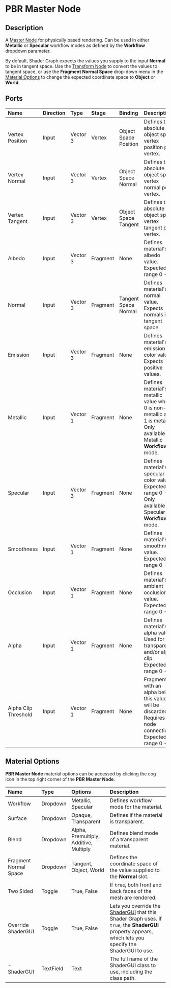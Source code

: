 # PBR Master Node

## Description

A [Master Node](Master-Node.md) for physically based rendering. Can be used in either **Metallic** or **Specular** workflow modes as defined by the **Workflow** dropdown parameter.

By default, Shader Graph expects the values you supply to the input **Normal** to be in tangent space. Use the [Transform Node](Transform-Node.md) to convert the values to tangent space, or use the **Fragment Normal Space** drop-down menu in the [Material Options](#material-options) to change the expected coordinate space to **Object** or **World**. 

## Ports

| Name        | Direction           | Type  | Stage | Binding | Description |
|:------------ |:-------------|:----|:-----|:---|:---|
| Vertex Position | Input | Vector 3 | Vertex | Object Space Position | Defines the absolute object space vertex position per vertex. |
| Vertex Normal | Input | Vector 3 | Vertex | Object Space Normal | Defines the absolute object space vertex normal per vertex. |
| Vertex Tangent | Input | Vector 3 | Vertex | Object Space Tangent | Defines the absolute object space vertex tangent per vertex. |
| Albedo      | Input | Vector 3 | Fragment | None | Defines material's albedo value. Expected range 0 - 1. |
| Normal      | Input | Vector 3 | Fragment | Tangent Space Normal | Defines material's normal value. Expects normals in tangent space.  |
| Emission      | Input | Vector 3 | Fragment | None | Defines material's emission color value. Expects positive values.  |
| Metallic      | Input | Vector 1 | Fragment | None | Defines material's metallic value where 0 is non-metallic and 1 is metallic. Only available in Metallic **Workflow** mode.  |
| Specular      | Input | Vector 3 | Fragment | None | Defines material's specular color value. Expected range 0 - 1. Only available in Specular **Workflow** mode.  |
| Smoothness      | Input | Vector 1 | Fragment | None | Defines material's smoothness value. Expected range 0 - 1.  |
| Occlusion      | Input | Vector 1 | Fragment | None | Defines material's ambient occlusion value. Expected range 0 - 1.  |
| Alpha      | Input | Vector 1 | Fragment | None | Defines material's alpha value. Used for transparency and/or alpha clip. Expected range 0 - 1.  |
| Alpha Clip Threshold      | Input | Vector 1 | Fragment | None | Fragments with an alpha below this value will be discarded. Requires a node connection. Expected range 0 - 1. |

<a name="material-options"></a>
## Material Options

**PBR Master Node** material options can be accessed by clicking the cog icon in the top right corner of the **PBR Master Node**. 

| Name        | Type           | Options  | Description |
|:------------ |:-------------|:-----|:---|
| Workflow      | Dropdown | Metallic, Specular | Defines workflow mode for the material. |
| Surface      | Dropdown | Opaque, Transparent | Defines if the material is transparent. |
| Blend      | Dropdown | Alpha, Premultiply, Additive, Multiply | Defines blend mode of a transparent material. |
| Fragment Normal Space | Dropdown | Tangent, Object, World | Defines the coordinate space of the value supplied to the **Normal** slot. |
| Two Sided      | Toggle | True, False | If `true`, both front and back faces of the mesh are rendered. |
| Override ShaderGUI | Toggle | True, False | Lets you override the [ShaderGUI](https://docs.unity3d.com/ScriptReference/ShaderGUI.html) that this Shader Graph uses. If `true`, the **ShaderGUI** property appears, which lets you specify the ShaderGUI to use. |
| - ShaderGUI      | TextField | Text | The full name of the ShaderGUI class to use, including the class path. |